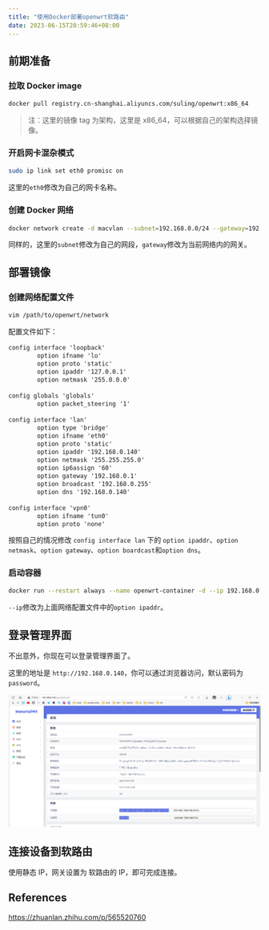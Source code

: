 ```yaml
---
title: "使用Docker部署openwrt软路由"
date: 2023-06-15T20:59:46+08:00
---
```


## 前期准备

### 拉取 Docker image

```bash
docker pull registry.cn-shanghai.aliyuncs.com/suling/openwrt:x86_64
```

>注：这里的镜像 tag 为架构，这里是 x86_64，可以根据自己的架构选择镜像。

### 开启网卡混杂模式

```bash
sudo ip link set eth0 promisc on
```

这里的`eth0`修改为自己的网卡名称。

### 创建 Docker 网络

```bash
docker network create -d macvlan --subnet=192.168.0.0/24 --gateway=192.168.0.1 -o parent=eth0 macnet
```

同样的，这里的`subnet`修改为自己的网段，`gateway`修改为当前网络内的网关。

## 部署镜像

### 创建网络配置文件

```bash
vim /path/to/openwrt/network
```

配置文件如下：

```
config interface 'loopback'
        option ifname 'lo'
        option proto 'static'
        option ipaddr '127.0.0.1'
        option netmask '255.0.0.0'

config globals 'globals'
        option packet_steering '1'

config interface 'lan'
        option type 'bridge'
        option ifname 'eth0'
        option proto 'static'
        option ipaddr '192.168.0.140'
        option netmask '255.255.255.0'
        option ip6assign '60'
        option gateway '192.168.0.1'
        option broadcast '192.168.0.255'
        option dns '192.168.0.140'

config interface 'vpn0'
        option ifname 'tun0'
        option proto 'none'
```

按照自己的情况修改 `config interface lan` 下的 `option ipaddr`、`option netmask`、`option gateway`、`option boardcast`和`option dns`。

### 启动容器

```bash
docker run --restart always --name openwrt-container -d --ip 192.168.0.x -v /path/to/openwrt/network:/etc/config/network --network macnet --privileged registry.cn-shanghai.aliyuncs.com/suling/openwrt:x86_64 /sbin/inut
```

`--ip`修改为上面网络配置文件中的`option ipaddr`。

## 登录管理界面

不出意外，你现在可以登录管理界面了。

这里的地址是 `http://192.168.0.140`，你可以通过浏览器访问，默认密码为 `password`。

![](./images/ui.png)
## 连接设备到软路由

使用静态 IP，网关设置为 软路由的 IP，即可完成连接。

## References

<https://zhuanlan.zhihu.com/p/565520760>
